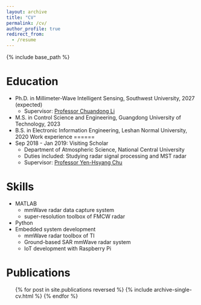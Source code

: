 ```yaml
---
layout: archive
title: "CV"
permalink: /cv/
author_profile: true
redirect_from:
  - /resume
---
```


{% include base_path %}

Education
======
* Ph.D. in Millimeter-Wave Intelligent Sensing, Southwest University, 2027 (expected)
  * Supervisor: [Professor Chuandong Li](http://ceie.swu.edu.cn/info/1114/3985.htm)
* M.S. in Control Science and Engineering, Guangdong University of Technology, 2023 
* B.S. in Electronic Information Engineering, Leshan Normal University, 2020 
Work experience
======
* Sep 2018 - Jan 2019: Visiting Scholar
  * Department of Atmospheric Science, National Central University
  * Duties included: Studying radar signal processing and MST radar
  * Supervisor: [Professor Yen-Hsyang Chu](https://scholars.ncu.edu.tw/zh/persons/yen-hsyang-chu)
  
Skills
======
* MATLAB
  * mmWave radar data capture system
  * super-resolution toolbox of FMCW radar
* Python
* Embedded system development
  * mmWave radar toolbox of TI
  * Ground-based SAR mmWave radar system
  * IoT development with Raspberry Pi

Publications
======
  <ul>{% for post in site.publications reversed %}
    {% include archive-single-cv.html %}
  {% endfor %}</ul>
  
<!-- Talks
======
  <ul>{% for post in site.talks reversed %}
    {% include archive-single-talk-cv.html  %}
  {% endfor %}</ul>
  
Teaching
======
  <ul>{% for post in site.teaching reversed %}
    {% include archive-single-cv.html %}
  {% endfor %}</ul> 
  
Service and leadership
======
* Currently signed in to 43 different slack teams -->
